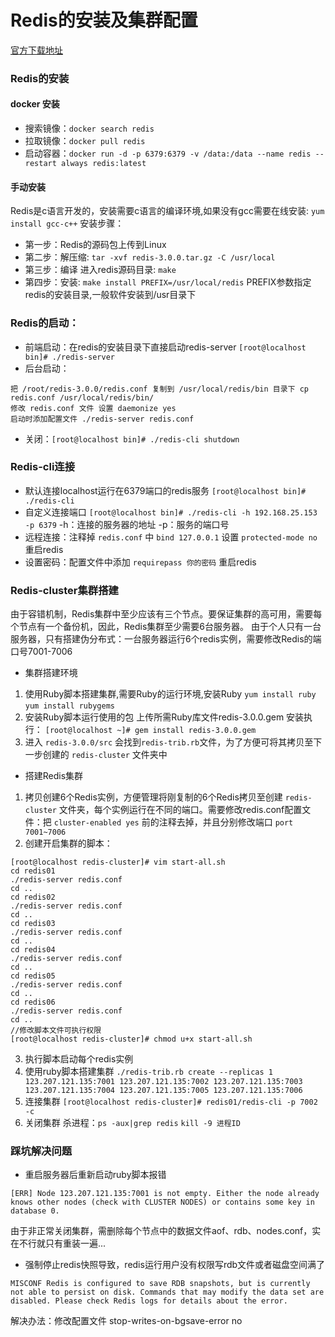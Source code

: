 # Redis的安装及集群配置
[官方下载地址](https://redis.io/)
### Redis的安装
#### docker 安装
- 搜索镜像：`docker search redis`
- 拉取镜像：`docker pull redis`
- 启动容器：`docker run -d -p 6379:6379 -v /data:/data --name redis --restart always redis:latest`
####  手动安装
Redis是c语言开发的，安装需要c语言的编译环境,如果没有gcc需要在线安装: `yum install gcc-c++`
安装步骤：
- 第一步：Redis的源码包上传到Linux
- 第二步：解压缩: `tar -xvf redis-3.0.0.tar.gz -C /usr/local `
- 第三步：编译 进入redis源码目录: `make` 
- 第四步：安装: `make install PREFIX=/usr/local/redis`
    PREFIX参数指定redis的安装目录,一般软件安装到/usr目录下
### Redis的启动：
- 前端启动：在redis的安装目录下直接启动redis-server
`[root@localhost bin]# ./redis-server`
- 后台启动：
```shell
把 /root/redis-3.0.0/redis.conf 复制到 /usr/local/redis/bin 目录下 cp redis.conf /usr/local/redis/bin/
修改 redis.conf 文件 设置 daemonize yes
启动时添加配置文件 ./redis-server redis.conf
```
- 关闭：`[root@localhost bin]# ./redis-cli shutdown`
### Redis-cli连接
- 默认连接localhost运行在6379端口的redis服务
`[root@localhost bin]# ./redis-cli`
- 自定义连接端口
`[root@localhost bin]# ./redis-cli -h 192.168.25.153 -p 6379`
    -h：连接的服务器的地址
    -p：服务的端口号
- 远程连接：注释掉 `redis.conf` 中 `bind 127.0.0.1` 设置 `protected-mode no` 重启redis
- 设置密码：配置文件中添加 `requirepass 你的密码` 重启redis
### Redis-cluster集群搭建
由于容错机制，Redis集群中至少应该有三个节点。要保证集群的高可用，需要每个节点有一个备份机，因此，Redis集群至少需要6台服务器。
由于个人只有一台服务器，只有搭建伪分布式：一台服务器运行6个redis实例，需要修改Redis的端口号7001-7006
- 集群搭建环境
1. 使用Ruby脚本搭建集群,需要Ruby的运行环境,安装Ruby
    `yum install ruby`
    `yum install rubygems`
2. 安装Ruby脚本运行使用的包
    上传所需Ruby库文件redis-3.0.0.gem 安装执行： `[root@localhost ~]# gem install redis-3.0.0.gem`
3. 进入 `redis-3.0.0/src` 会找到`redis-trib.rb`文件，为了方便可将其拷贝至下一步创建的 `redis-cluster` 文件夹中
- 搭建Redis集群
1. 拷贝创建6个Redis实例，方便管理将刚复制的6个Redis拷贝至创建 `redis-cluster` 文件夹，每个实例运行在不同的端口。需要修改redis.conf配置文件：把 `cluster-enabled yes` 前的注释去掉，并且分别修改端口 `port 7001~7006`
2. 创建开启集群的脚本：
```
[root@localhost redis-cluster]# vim start-all.sh
cd redis01
./redis-server redis.conf
cd ..
cd redis02
./redis-server redis.conf
cd ..
cd redis03
./redis-server redis.conf
cd ..
cd redis04
./redis-server redis.conf
cd ..
cd redis05
./redis-server redis.conf
cd ..
cd redis06
./redis-server redis.conf
cd ..
//修改脚本文件可执行权限
[root@localhost redis-cluster]# chmod u+x start-all.sh
```
3. 执行脚本启动每个redis实例
4. 使用ruby脚本搭建集群
    `./redis-trib.rb create --replicas 1 123.207.121.135:7001 123.207.121.135:7002 123.207.121.135:7003 123.207.121.135:7004 123.207.121.135:7005 123.207.121.135:7006`
5. 连接集群
    `[root@localhost redis-cluster]# redis01/redis-cli -p 7002 -c`
6. 关闭集群
    杀进程：`ps -aux|grep redis` `kill -9 进程ID`

### 踩坑解决问题
- 重启服务器后重新启动ruby脚本报错
```
[ERR] Node 123.207.121.135:7001 is not empty. Either the node already knows other nodes (check with CLUSTER NODES) or contains some key in database 0.
```
由于非正常关闭集群，需删除每个节点中的数据文件aof、rdb、nodes.conf，实在不行就只有重装一遍...
- 强制停止redis快照导致，redis运行用户没有权限写rdb文件或者磁盘空间满了
```
MISCONF Redis is configured to save RDB snapshots, but is currently not able to persist on disk. Commands that may modify the data set are disabled. Please check Redis logs for details about the error.
```
解决办法：修改配置文件 stop-writes-on-bgsave-error no








